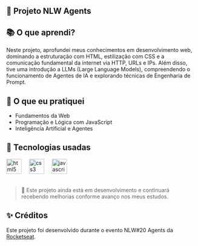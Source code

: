 ## 🤖 Projeto NLW Agents 

## 📚 O que aprendi?
Neste projeto, aprofundei meus conhecimentos em desenvolvimento web, dominando a estruturação com HTML, estilização com CSS e a comunicação fundamental da internet via HTTP, URLs e IPs. Além disso, tive uma introdução a LLMs (Large Language Models), compreendendo o funcionamento de Agentes de IA e explorando técnicas de Engenharia de Prompt.

## 🧠 O que eu pratiquei
- Fundamentos da Web
- Programação e Lógica com JavaScript
- Inteligência Artificial e Agentes

## 🚀 Tecnologias usadas
<div align="left">
  <img src="https://cdn.jsdelivr.net/gh/devicons/devicon/icons/html5/html5-original.svg" height="40" alt="html5 logo"  />
  <img width="12" />
  <img src="https://cdn.jsdelivr.net/gh/devicons/devicon/icons/css3/css3-original.svg" height="40" alt="css3 logo"  />
  <img width="12" />
  <img src="https://cdn.jsdelivr.net/gh/devicons/devicon/icons/javascript/javascript-original.svg" height="40" alt="javascript logo"  />
</div>

<br>

> 📌 Este projeto ainda está em desenvolvimento e continuará recebendo melhorias conforme avanço nos meus estudos.

## ✨ Créditos
Este projeto foi desenvolvido durante o evento NLW#20 Agents da [Rocketseat](https://www.rocketseat.com.br/).